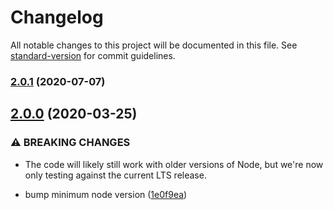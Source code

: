 # Changelog

All notable changes to this project will be documented in this file. See [standard-version](https://github.com/conventional-changelog/standard-version) for commit guidelines.

### [2.0.1](https://github.com/alexlafroscia/yaml-merge/compare/v2.0.0...v2.0.1) (2020-07-07)

## [2.0.0](https://github.com/alexlafroscia/yaml-merge/compare/v1.0.4...v2.0.0) (2020-03-25)


### ⚠ BREAKING CHANGES

* The code will likely still work with older versions of
Node, but we're now only testing against the current LTS release.

* bump minimum node version ([1e0f9ea](https://github.com/alexlafroscia/yaml-merge/commit/1e0f9eaacb814ebf8ca5edf861e1bca506fc74e9))

